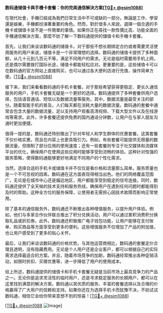 **数码通储值卡與手機卡套餐：你的完美通信解決方案[[TG💪+ @esim1088](https://t.me/s/esim1088)]**

在現代社會，手機已經成為我們日常生活中不可或缺的一部分。無論是工作、學習還是娛樂，手機都扮演著重要的角色。然而，對於很多人來說，選擇一個合適的手機卡或儲值卡並不是一件簡單的事情。如果你正在尋找一款性價比高、功能全面的手機通信解決方案，那麼不妨了解一下数码通提供的儲值卡和手機卡套餐。

首先，让我们来谈谈数码通的储值卡。对于那些不想长期绑定合约或者需要灵活使用服务的用户来说，储值卡是一个非常理想的选择。数码通的储值卡提供了多种面额，从几十元到几百元不等，满足不同用户的需求。无论是临时需要用手机上网，还是偶尔需要拨打国际长途，储值卡都能轻松应对。更重要的是，这些储值卡可以在数码通的官方网站上直接购买，也可以通过各大便利店进行充值，操作简单方便。[[TG💪+ @esim1088](https://t.me/s/esim1088)]

接下来，我们来看看数码通的手机卡套餐。对于那些希望获得更稳定、更长久通信服务的用户，手机卡套餐无疑是一个更好的选择。数码通提供了多种套餐供用户选择，包括语音通话、短信以及数据流量等服务。其中，数据流量是最受关注的部分。随着智能手机的普及，人们每天都在消耗大量的数据流量。数码通的套餐中通常会包含大量的数据流量，足以支持用户观看高清视频、下载大型文件以及在线游戏等需求。此外，许多套餐还提供免费的国内通话分钟数，让用户在与家人朋友沟通时更加便捷。

值得一提的是，数码通还特别推出了针对年轻人和学生群体的优惠套餐。这类套餐不仅价格实惠，而且在内容上也更具吸引力。例如，有些套餐可能提供无限量的数据流量，但限制了部分应用的使用速度；还有一些套餐则专注于社交媒体和流媒体平台的优化，确保用户在使用这些应用时能够享受到流畅的体验。这种针对性强的服务策略，使得数码通能够更好地满足不同用户的个性化需求。

当然，选择合适的手机卡或储值卡并不仅仅是看价格和流量那么简单。服务质量也是一个不可忽视的因素。数码通在这方面表现得相当出色。他们的网络覆盖范围广，无论是在城市中心还是偏远地区，用户都能享受到稳定的信号连接。同时，数码通还提供了全天候的技术支持和服务热线，确保用户在遇到任何问题时都能得到及时的帮助。这种全方位的服务保障，让使用者无需担心因技术故障而影响正常使用。

除了基本的通信服务外，数码通还不断推出各种增值服务，以提升用户体验。例如，他们与多家合作伙伴联合推出了积分兑换活动，用户可以通过累积消费积分换取礼品或折扣券。此外，数码通还积极推广电子钱包功能，让用户能够在支付账单、购买商品等方面享受到更多的便利。这些增值服务不仅增加了产品的附加值，也让用户感受到了更多的贴心关怀。

最后，让我们来谈谈数码通的价格优势。与其他运营商相比，数码通的套餐定价合理且透明，没有隐藏费用。无论是个人用户还是企业客户，都可以根据自己的实际需求选择最适合的方案。并且，随着市场竞争的加剧，数码通经常推出各种促销活动，如限时折扣、买赠优惠等，进一步降低了用户的使用成本。

综上所述，数码通提供的储值卡和手机卡套餐无疑是当前市场上最具竞争力的产品之一。无论你是追求灵活性的临时用户，还是寻求稳定服务的长期用户，都可以在这里找到满意的解决方案。数码通以其优质的服务、丰富的套餐选择以及合理的价格赢得了广大用户的信赖和支持。如果你还在为选择手机卡而犹豫不决，不妨试试数码通，相信它会给你带来意想不到的惊喜！[[TG💪+ @esim1088](https://t.me/s/esim1088)]

[[TG💪+ @esim1088](https://t.me/s/esim1088) ![Image](https://i.postimg.cc/4NQfJmqS/Snipaste-2025-05-13-00-14-12.png)]